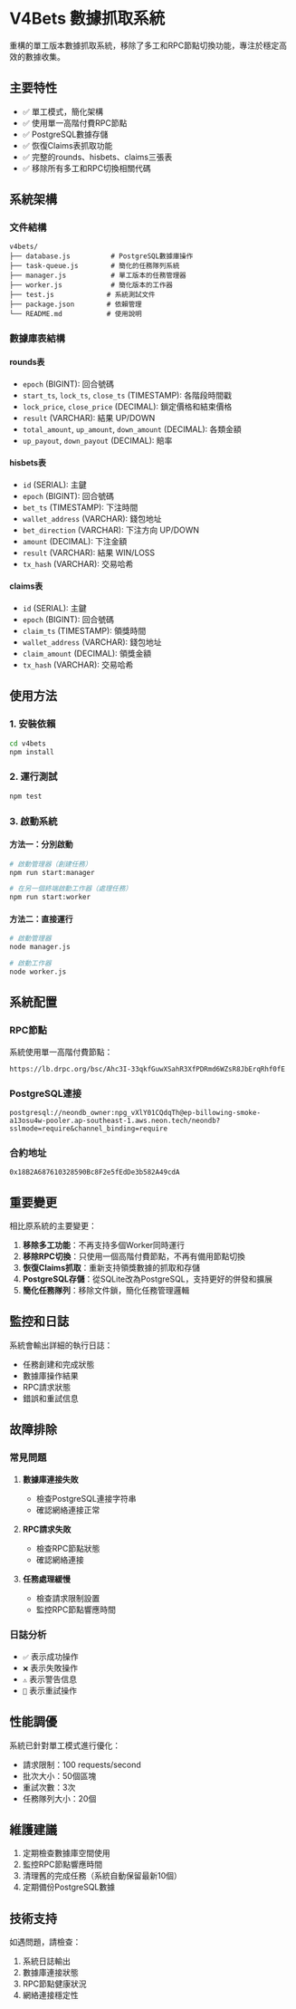 # V4Bets 數據抓取系統

重構的單工版本數據抓取系統，移除了多工和RPC節點切換功能，專注於穩定高效的數據收集。

## 主要特性

- ✅ 單工模式，簡化架構
- ✅ 使用單一高階付費RPC節點
- ✅ PostgreSQL數據存儲
- ✅ 恢復Claims表抓取功能
- ✅ 完整的rounds、hisbets、claims三張表
- ✅ 移除所有多工和RPC切換相關代碼

## 系統架構

### 文件結構
```
v4bets/
├── database.js          # PostgreSQL數據庫操作
├── task-queue.js        # 簡化的任務隊列系統
├── manager.js           # 單工版本的任務管理器
├── worker.js            # 簡化版本的工作器
├── test.js             # 系統測試文件
├── package.json        # 依賴管理
└── README.md           # 使用說明
```

### 數據庫表結構

#### rounds表
- `epoch` (BIGINT): 回合號碼
- `start_ts`, `lock_ts`, `close_ts` (TIMESTAMP): 各階段時間戳
- `lock_price`, `close_price` (DECIMAL): 鎖定價格和結束價格
- `result` (VARCHAR): 結果 UP/DOWN
- `total_amount`, `up_amount`, `down_amount` (DECIMAL): 各類金額  
- `up_payout`, `down_payout` (DECIMAL): 賠率

#### hisbets表
- `id` (SERIAL): 主鍵
- `epoch` (BIGINT): 回合號碼
- `bet_ts` (TIMESTAMP): 下注時間
- `wallet_address` (VARCHAR): 錢包地址
- `bet_direction` (VARCHAR): 下注方向 UP/DOWN
- `amount` (DECIMAL): 下注金額
- `result` (VARCHAR): 結果 WIN/LOSS
- `tx_hash` (VARCHAR): 交易哈希

#### claims表
- `id` (SERIAL): 主鍵
- `epoch` (BIGINT): 回合號碼
- `claim_ts` (TIMESTAMP): 領獎時間
- `wallet_address` (VARCHAR): 錢包地址
- `claim_amount` (DECIMAL): 領獎金額
- `tx_hash` (VARCHAR): 交易哈希

## 使用方法

### 1. 安裝依賴
```bash
cd v4bets
npm install
```

### 2. 運行測試
```bash
npm test
```

### 3. 啟動系統

#### 方法一：分別啟動
```bash
# 啟動管理器（創建任務）
npm run start:manager

# 在另一個終端啟動工作器（處理任務）
npm run start:worker
```

#### 方法二：直接運行
```bash
# 啟動管理器
node manager.js

# 啟動工作器
node worker.js
```

## 系統配置

### RPC節點
系統使用單一高階付費節點：
```
https://lb.drpc.org/bsc/Ahc3I-33qkfGuwXSahR3XfPDRmd6WZsR8JbErqRhf0fE
```

### PostgreSQL連接
```
postgresql://neondb_owner:npg_vXlY01CQdqTh@ep-billowing-smoke-a13osu4w-pooler.ap-southeast-1.aws.neon.tech/neondb?sslmode=require&channel_binding=require
```

### 合約地址
```
0x18B2A687610328590Bc8F2e5fEdDe3b582A49cdA
```

## 重要變更

相比原系統的主要變更：

1. **移除多工功能**：不再支持多個Worker同時運行
2. **移除RPC切換**：只使用一個高階付費節點，不再有備用節點切換
3. **恢復Claims抓取**：重新支持領獎數據的抓取和存儲
4. **PostgreSQL存儲**：從SQLite改為PostgreSQL，支持更好的併發和擴展
5. **簡化任務隊列**：移除文件鎖，簡化任務管理邏輯

## 監控和日誌

系統會輸出詳細的執行日誌：
- 任務創建和完成狀態
- 數據庫操作結果
- RPC請求狀態
- 錯誤和重試信息

## 故障排除

### 常見問題

1. **數據庫連接失敗**
   - 檢查PostgreSQL連接字符串
   - 確認網絡連接正常

2. **RPC請求失敗**
   - 檢查RPC節點狀態
   - 確認網絡連接

3. **任務處理緩慢**
   - 檢查請求限制設置
   - 監控RPC節點響應時間

### 日誌分析

- `✅` 表示成功操作
- `❌` 表示失敗操作  
- `⚠️` 表示警告信息
- `🔄` 表示重試操作

## 性能調優

系統已針對單工模式進行優化：
- 請求限制：100 requests/second
- 批次大小：50個區塊
- 重試次數：3次
- 任務隊列大小：20個

## 維護建議

1. 定期檢查數據庫空間使用
2. 監控RPC節點響應時間
3. 清理舊的完成任務（系統自動保留最新10個）
4. 定期備份PostgreSQL數據

## 技術支持

如遇問題，請檢查：
1. 系統日誌輸出
2. 數據庫連接狀態
3. RPC節點健康狀況
4. 網絡連接穩定性